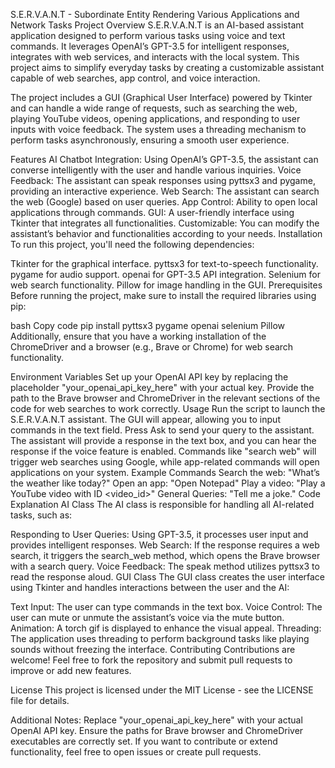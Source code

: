 S.E.R.V.A.N.T - Subordinate Entity Rendering Various Applications and Network Tasks
Project Overview
S.E.R.V.A.N.T is an AI-based assistant application designed to perform various tasks using voice and text commands. It leverages OpenAI’s GPT-3.5 for intelligent responses, integrates with web services, and interacts with the local system. This project aims to simplify everyday tasks by creating a customizable assistant capable of web searches, app control, and voice interaction.

The project includes a GUI (Graphical User Interface) powered by Tkinter and can handle a wide range of requests, such as searching the web, playing YouTube videos, opening applications, and responding to user inputs with voice feedback. The system uses a threading mechanism to perform tasks asynchronously, ensuring a smooth user experience.

Features
AI Chatbot Integration: Using OpenAI’s GPT-3.5, the assistant can converse intelligently with the user and handle various inquiries.
Voice Feedback: The assistant can speak responses using pyttsx3 and pygame, providing an interactive experience.
Web Search: The assistant can search the web (Google) based on user queries.
App Control: Ability to open local applications through commands.
GUI: A user-friendly interface using Tkinter that integrates all functionalities.
Customizable: You can modify the assistant’s behavior and functionalities according to your needs.
Installation
To run this project, you'll need the following dependencies:

Tkinter for the graphical interface.
pyttsx3 for text-to-speech functionality.
pygame for audio support.
openai for GPT-3.5 API integration.
Selenium for web search functionality.
Pillow for image handling in the GUI.
Prerequisites
Before running the project, make sure to install the required libraries using pip:

bash
Copy code
pip install pyttsx3 pygame openai selenium Pillow
Additionally, ensure that you have a working installation of the ChromeDriver and a browser (e.g., Brave or Chrome) for web search functionality.

Environment Variables
Set up your OpenAI API key by replacing the placeholder "your_openai_api_key_here" with your actual key.
Provide the path to the Brave browser and ChromeDriver in the relevant sections of the code for web searches to work correctly.
Usage
Run the script to launch the S.E.R.V.A.N.T assistant.
The GUI will appear, allowing you to input commands in the text field.
Press Ask to send your query to the assistant.
The assistant will provide a response in the text box, and you can hear the response if the voice feature is enabled.
Commands like "search web" will trigger web searches using Google, while app-related commands will open applications on your system.
Example Commands
Search the web: "What’s the weather like today?"
Open an app: "Open Notepad"
Play a video: "Play a YouTube video with ID <video_id>"
General Queries: "Tell me a joke."
Code Explanation
AI Class
The AI class is responsible for handling all AI-related tasks, such as:

Responding to User Queries: Using GPT-3.5, it processes user input and provides intelligent responses.
Web Search: If the response requires a web search, it triggers the search_web method, which opens the Brave browser with a search query.
Voice Feedback: The speak method utilizes pyttsx3 to read the response aloud.
GUI Class
The GUI class creates the user interface using Tkinter and handles interactions between the user and the AI:

Text Input: The user can type commands in the text box.
Voice Control: The user can mute or unmute the assistant’s voice via the mute button.
Animation: A torch gif is displayed to enhance the visual appeal.
Threading: The application uses threading to perform background tasks like playing sounds without freezing the interface.
Contributing
Contributions are welcome! Feel free to fork the repository and submit pull requests to improve or add new features.

License
This project is licensed under the MIT License - see the LICENSE file for details.

Additional Notes:
Replace "your_openai_api_key_here" with your actual OpenAI API key.
Ensure the paths for Brave browser and ChromeDriver executables are correctly set.
If you want to contribute or extend functionality, feel free to open issues or create pull requests.

